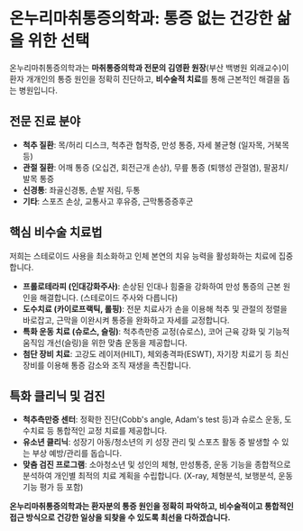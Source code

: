 # 온누리마취통증의학과: 통증 없는 건강한 삶을 위한 선택

온누리마취통증의학과는 **마취통증의학과 전문의 김영환 원장**(부산 백병원 외래교수)이 환자 개개인의 통증 원인을 정확히 진단하고, **비수술적 치료**를 통해 근본적인 해결을 돕는 병원입니다.

## 전문 진료 분야

- **척추 질환**: 목/허리 디스크, 척추관 협착증, 만성 통증, 자세 불균형 (일자목, 거북목 등)
- **관절 질환**: 어깨 통증 (오십견, 회전근개 손상), 무릎 통증 (퇴행성 관절염), 팔꿈치/발목 통증
- **신경통**: 좌골신경통, 손발 저림, 두통
- **기타**: 스포츠 손상, 교통사고 후유증, 근막통증증후군

## 핵심 비수술 치료법

저희는 스테로이드 사용을 최소화하고 인체 본연의 치유 능력을 활성화하는 치료에 집중합니다.

- **프롤로테라피 (인대강화주사)**: 손상된 인대나 힘줄을 강화하여 만성 통증의 근본 원인을 해결합니다. (스테로이드 주사와 다릅니다)
- **도수치료 (카이로프랙틱, 롤핑)**: 전문 치료사가 손을 이용해 척추 및 관절의 정렬을 바로잡고, 근막을 이완시켜 통증을 완화하고 자세를 교정합니다.
- **특화 운동 치료 (슈로스, 슬링)**: 척추측만증 교정(슈로스), 코어 근육 강화 및 기능적 움직임 개선(슬링)을 위한 맞춤 운동을 제공합니다.
- **첨단 장비 치료**: 고강도 레이저(HILT), 체외충격파(ESWT), 자기장 치료기 등 최신 장비를 이용해 통증 감소와 조직 재생을 촉진합니다.

## 특화 클리닉 및 검진

- **척추측만증 센터**: 정확한 진단(Cobb's angle, Adam's test 등)과 슈로스 운동, 도수치료 등 통합적인 교정 치료를 제공합니다.
- **유소년 클리닉**: 성장기 아동/청소년의 키 성장 관리 및 스포츠 활동 중 발생할 수 있는 부상 예방/관리를 돕습니다.
- **맞춤 검진 프로그램**: 소아청소년 및 성인의 체형, 만성통증, 운동 기능을 종합적으로 분석하여 개인별 최적의 치료 계획을 수립합니다. (X-ray, 체형분석, 보행분석, 운동기능 평가 등 포함)

**온누리마취통증의학과는 환자분의 통증 원인을 정확히 파악하고, 비수술적이고 통합적인 접근 방식으로 건강한 일상을 되찾을 수 있도록 최선을 다하겠습니다.**